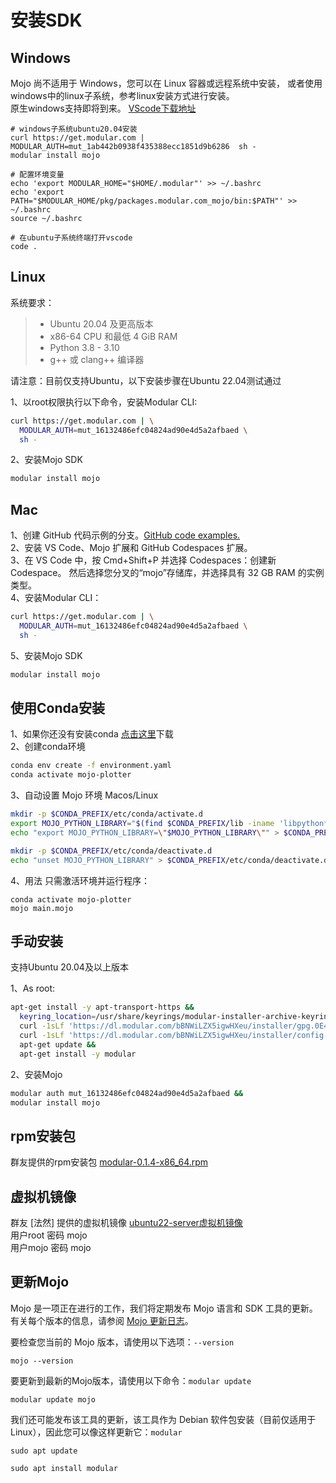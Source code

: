# 安装SDK


## Windows
Mojo 尚不适用于 Windows，您可以在 Linux 容器或远程系统中安装，
或者使用windows中的linux子系统，参考linux安装方式进行安装。   
原生windows支持即将到来。
[VScode下载地址](https://vscode.cdn.azure.cn/stable/8b617bd08fd9e3fc94d14adb8d358b56e3f72314/VSCodeUserSetup-x64-1.82.0.exe)
```shell
# windows子系统ubuntu20.04安装
curl https://get.modular.com | MODULAR_AUTH=mut_1ab442b0938f435388ecc1851d9b6286  sh -
modular install mojo

# 配置环境变量
echo 'export MODULAR_HOME="$HOME/.modular"' >> ~/.bashrc
echo 'export PATH="$MODULAR_HOME/pkg/packages.modular.com_mojo/bin:$PATH"' >> ~/.bashrc
source ~/.bashrc

# 在ubuntu子系统终端打开vscode
code .
```

## Linux
系统要求：

> + Ubuntu 20.04 及更高版本 
> + x86-64 CPU 和最低 4 GiB RAM
> + Python 3.8 - 3.10
> + g++ 或 clang++ 编译器

请注意：目前仅支持Ubuntu，以下安装步骤在Ubuntu 22.04测试通过

1、以root权限执行以下命令，安装Modular CLI:

```sh
curl https://get.modular.com | \
  MODULAR_AUTH=mut_16132486efc04824ad90e4d5a2afbaed \
  sh -
```
2、安装Mojo SDK
```sh
modular install mojo
```


## Mac
1、创建 GitHub 代码示例的分支。[GitHub code examples.](https://github.com/modularml/mojo/tree/main/examples)   
2、安装 VS Code、Mojo 扩展和 GitHub Codespaces 扩展。   
3、在 VS Code 中，按 Cmd+Shift+P 并选择 Codespaces：创建新 Codespace。 然后选择您分叉的“mojo”存储库，并选择具有 32 GB RAM 的实例类型。   
4、安装Modular CLI：
```sh
curl https://get.modular.com | \
  MODULAR_AUTH=mut_16132486efc04824ad90e4d5a2afbaed \
  sh -
```

5、安装Mojo SDK 
```sh
modular install mojo
```

## 使用Conda安装
1、如果你还没有安装conda [点击这里](https://docs.conda.io/projects/miniconda/en/latest/#quick-command-line-install)下载  
2、创建conda环境  
```sh
conda env create -f environment.yaml
conda activate mojo-plotter
```
3、自动设置 Mojo 环境 
Macos/Linux
```sh
mkdir -p $CONDA_PREFIX/etc/conda/activate.d
export MOJO_PYTHON_LIBRARY="$(find $CONDA_PREFIX/lib -iname 'libpython*.[s,d]*' | sort -r | head -n 1)"
echo "export MOJO_PYTHON_LIBRARY=\"$MOJO_PYTHON_LIBRARY\"" > $CONDA_PREFIX/etc/conda/activate.d/export-mojo.sh

mkdir -p $CONDA_PREFIX/etc/conda/deactivate.d
echo "unset MOJO_PYTHON_LIBRARY" > $CONDA_PREFIX/etc/conda/deactivate.d/unset-mojo.sh
```
4、用法
只需激活环境并运行程序： 
```SH
conda activate mojo-plotter
mojo main.mojo
```  


## 手动安装
支持Ubuntu 20.04及以上版本

1、As root:
```sh
apt-get install -y apt-transport-https &&
  keyring_location=/usr/share/keyrings/modular-installer-archive-keyring.gpg &&
  curl -1sLf 'https://dl.modular.com/bBNWiLZX5igwHXeu/installer/gpg.0E4925737A3895AD.key' |  gpg --dearmor >> ${keyring_location} &&
  curl -1sLf 'https://dl.modular.com/bBNWiLZX5igwHXeu/installer/config.deb.txt?distro=debian&codename=wheezy' > /etc/apt/sources.list.d/modular-installer.list &&
  apt-get update &&
  apt-get install -y modular
  ```
2、安装Mojo
```sh
modular auth mut_16132486efc04824ad90e4d5a2afbaed &&
modular install mojo
```

## rpm安装包
群友提供的rpm安装包
[modular-0.1.4-x86_64.rpm](https://disk.knloop.com/api/raw/?path=/%F0%9F%94%A5%20Mojo/modular-0.1.4-x86_64.rpm)


## 虚拟机镜像
群友 [法然] 提供的虚拟机镜像
[ubuntu22-server虚拟机镜像](https://disk.knloop.com/%F0%9F%94%A5%20Mojo/ubuntu22-server%E8%99%9A%E6%8B%9F%E6%9C%BA%E9%95%9C%E5%83%8F%20-%20by%20%E6%B3%95%E7%84%B6/)   
用户root 密码 mojo  
用户mojo 密码 mojo

## 更新Mojo

Mojo 是一项正在进行的工作，我们将定期发布 Mojo 语言和 SDK 工具的更新。有关每个版本的信息，请参阅 [Mojo 更新日志](https://docs.modular.com/mojo/changelog.html)。

要检查您当前的 Mojo 版本，请使用以下选项：`--version`

```
mojo --version
```

要更新到最新的Mojo版本，请使用以下命令：`modular update`

```
modular update mojo
```

我们还可能发布该工具的更新，该工具作为 Debian 软件包安装（目前仅适用于 Linux），因此您可以像这样更新它：`modular`

```
sudo apt update

sudo apt install modular
```
